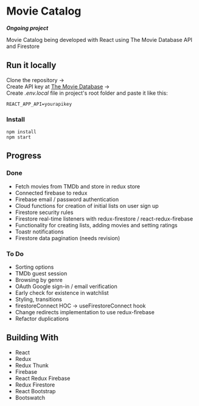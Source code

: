 # Movie Catalog

**_Ongoing project_**

Movie Catalog being developed with React using The Movie Database API and Firestore

## Run it locally

Clone the repository ->\
Create API key at [The Movie Database](https://www.themoviedb.org/documentation/api) ->\
Create _.env.local_ file in project's root folder and paste it like this:

```
REACT_APP_API=yourapikey
```

### Install

```
npm install
npm start
```

## Progress

### Done

- Fetch movies from TMDb and store in redux store
- Connected firebase to redux
- Firebase email / password authentication
- Cloud functions for creation of initial lists on user sign up
- Firestore security rules
- Firestore real-time listeners with redux-firestore / react-redux-firebase
- Functionality for creating lists, adding movies and setting ratings
- Toastr notifications
- Firestore data pagination (needs revision)

### To Do

- Sorting options
- TMDb guest session
- Browsing by genre
- OAuth Google sign-in / email verification
- Early check for existence in watchlist
- Styling, transitions
- firestoreConnect HOC -> useFirestoreConnect hook
- Change redirects implementation to use redux-firebase
- Refactor duplications

## Building With

- React
- Redux
- Redux Thunk
- Firebase
- React Redux Firebase
- Redux Firestore
- React Bootstrap
- Bootswatch
